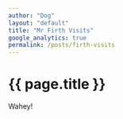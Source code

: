 ```yaml
---
author: "Dog"
layout: "default"
title: "Mr Firth Visits"
google_analytics: true
permalink: /posts/firth-visits
---
```


# {{ page.title }}

Wahey!
